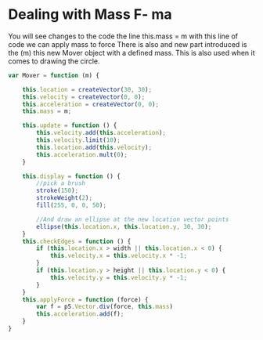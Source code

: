 # Dealing with Mass F- ma

You will see changes to the code the line this.mass = m with this line of code we can apply mass to force  There is also and new part introduced is the (m) this new Mover object with a defined mass. This is also used when it comes to drawing the circle.

```js
var Mover = function (m) {

    this.location = createVector(30, 30);
    this.velocity = createVector(0, 0);
    this.acceleration = createVector(0, 0);
    this.mass = m;

    this.update = function () {
        this.velocity.add(this.acceleration);
        this.velocity.limit(10);
        this.location.add(this.velocity);
        this.acceleration.mult(0);
    }

    this.display = function () {
        //pick a brush
        stroke(150);
        strokeWeight(2);
        fill(255, 0, 0, 50);

        //And draw an ellipse at the new location vector points
        ellipse(this.location.x, this.location.y, 30, 30);
    }
    this.checkEdges = function () {
        if (this.location.x > width || this.location.x < 0) {
            this.velocity.x = this.velocity.x * -1;
        }
        if (this.location.y > height || this.location.y < 0) {
            this.velocity.y = this.velocity.y * -1;
        }
    }
    this.applyForce = function (force) {
        var f = p5.Vector.div(force, this.mass)
        this.acceleration.add(f);
    }
}
```

